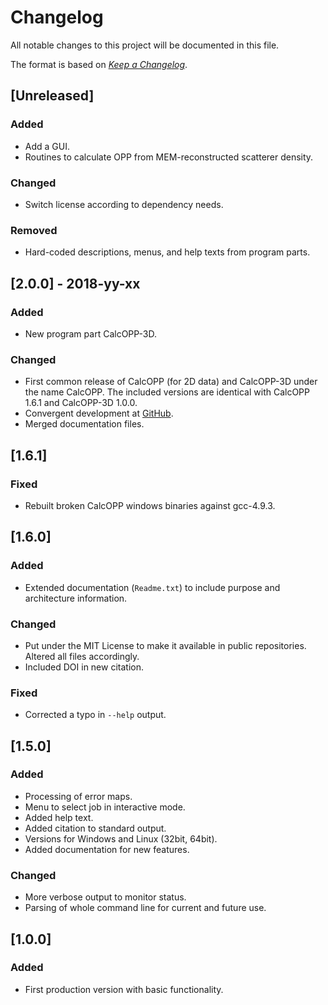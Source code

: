# Changelog
All notable changes to this project will be documented in this file.

The format is based on [*Keep a Changelog*](https://keepachangelog.com/en/1.0.0/).

## [Unreleased]
### Added
- Add a GUI.
- Routines to calculate OPP from MEM-reconstructed scatterer density.

### Changed
- Switch license according to dependency needs.

### Removed
- Hard-coded descriptions, menus, and help texts from program parts.

## [2.0.0] - 2018-yy-xx
### Added
- New program part CalcOPP-3D.

### Changed
- First common release of CalcOPP (for 2D data) and CalcOPP-3D under the name CalcOPP. The included versions are identical with CalcOPP 1.6.1 and CalcOPP-3D 1.0.0. 
- Convergent development at [GitHub](https://github.com/dewiedem/calcopp).
- Merged documentation files.

## [1.6.1]
### Fixed
- Rebuilt broken CalcOPP windows binaries against gcc-4.9.3.

## [1.6.0]
### Added
- Extended documentation (`Readme.txt`) to include purpose and architecture information.

### Changed
- Put under the MIT License to make it available in public repositories. Altered all files accordingly.
- Included DOI in new citation.

### Fixed
- Corrected a typo in `--help` output.

## [1.5.0]
### Added
- Processing of error maps.
- Menu to select job in interactive mode.
- Added help text.
- Added citation to standard output.
- Versions for Windows and Linux (32bit, 64bit).
- Added documentation for new features.

### Changed
- More verbose output to monitor status.
- Parsing of whole command line for current and future use.

## [1.0.0]
### Added
- First production version with basic functionality.
